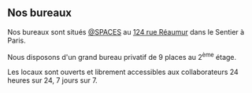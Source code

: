 ## Nos bureaux

Nos bureaux sont situés [@SPACES](https://www.spacesworks.com/fr/paris/reaumur/) 
au [124 rue Réaumur](https://goo.gl/maps/8LeqGeLmMUHdcNQJ7) dans le Sentier à Paris.

Nous disposons d'un grand bureau privatif de 9 places au 2<sup>ème</sup> étage.

Les locaux sont ouverts et librement accessibles aux collaborateurs 24 heures sur 24, 7 jours sur 7.
